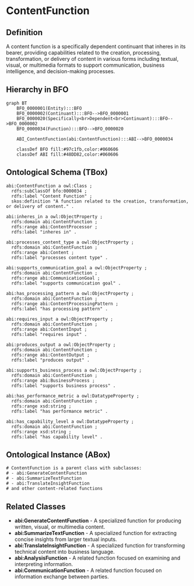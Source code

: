 # ContentFunction

## Definition
A content function is a specifically dependent continuant that inheres in its bearer, providing capabilities related to the creation, processing, transformation, or delivery of content in various forms including textual, visual, or multimedia formats to support communication, business intelligence, and decision-making processes.

## Hierarchy in BFO
```mermaid
graph BT
    BFO_0000001(Entity):::BFO
    BFO_0000002(Continuant):::BFO-->BFO_0000001
    BFO_0000020(Specifically<br>Dependent<br>Continuant):::BFO-->BFO_0000002
    BFO_0000034(Function):::BFO-->BFO_0000020
    
    ABI_ContentFunction(abi:ContentFunction):::ABI-->BFO_0000034
    
    classDef BFO fill:#97c1fb,color:#060606
    classDef ABI fill:#48DD82,color:#060606
```

## Ontological Schema (TBox)
```turtle
abi:ContentFunction a owl:Class ;
  rdfs:subClassOf bfo:0000034 ;
  rdfs:label "Content Function" ;
  skos:definition "A function related to the creation, transformation, or delivery of content." .

abi:inheres_in a owl:ObjectProperty ;
  rdfs:domain abi:ContentFunction ;
  rdfs:range abi:ContentProcessor ;
  rdfs:label "inheres in" .

abi:processes_content_type a owl:ObjectProperty ;
  rdfs:domain abi:ContentFunction ;
  rdfs:range abi:Content ;
  rdfs:label "processes content type" .

abi:supports_communication_goal a owl:ObjectProperty ;
  rdfs:domain abi:ContentFunction ;
  rdfs:range abi:CommunicationGoal ;
  rdfs:label "supports communication goal" .

abi:has_processing_pattern a owl:ObjectProperty ;
  rdfs:domain abi:ContentFunction ;
  rdfs:range abi:ContentProcessingPattern ;
  rdfs:label "has processing pattern" .

abi:requires_input a owl:ObjectProperty ;
  rdfs:domain abi:ContentFunction ;
  rdfs:range abi:ContentInput ;
  rdfs:label "requires input" .

abi:produces_output a owl:ObjectProperty ;
  rdfs:domain abi:ContentFunction ;
  rdfs:range abi:ContentOutput ;
  rdfs:label "produces output" .

abi:supports_business_process a owl:ObjectProperty ;
  rdfs:domain abi:ContentFunction ;
  rdfs:range abi:BusinessProcess ;
  rdfs:label "supports business process" .

abi:has_performance_metric a owl:DatatypeProperty ;
  rdfs:domain abi:ContentFunction ;
  rdfs:range xsd:string ;
  rdfs:label "has performance metric" .

abi:has_capability_level a owl:DatatypeProperty ;
  rdfs:domain abi:ContentFunction ;
  rdfs:range xsd:string ;
  rdfs:label "has capability level" .
```

## Ontological Instance (ABox)
```turtle
# ContentFunction is a parent class with subclasses:
# - abi:GenerateContentFunction
# - abi:SummarizeTextFunction
# - abi:TranslateInsightFunction
# and other content-related functions
```

## Related Classes
- **abi:GenerateContentFunction** - A specialized function for producing written, visual, or multimedia content.
- **abi:SummarizeTextFunction** - A specialized function for extracting concise insights from larger textual inputs.
- **abi:TranslateInsightFunction** - A specialized function for transforming technical content into business language.
- **abi:AnalysisFunction** - A related function focused on examining and interpreting information.
- **abi:CommunicationFunction** - A related function focused on information exchange between parties. 